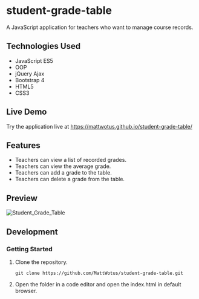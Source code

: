# student-grade-table

A JavaScript application for teachers who want to manage course records.

## Technologies Used

- JavaScript ES5
- OOP
- jQuery Ajax
- Bootstrap 4  
- HTML5
- CSS3

## Live Demo

Try the application live at https://mattwotus.github.io/student-grade-table/

## Features

- Teachers can view a list of recorded grades.
- Teachers can view the average grade.
- Teachers can add a grade to the table.
- Teachers can delete a grade from the table.

## Preview

![Student_Grade_Table](assets/student-grade-table.gif)

## Development

### Getting Started

1. Clone the repository.
   ```
   git clone https://github.com/MattWotus/student-grade-table.git
   ```
2. Open the folder in a code editor and open the index.html in default browser.    

